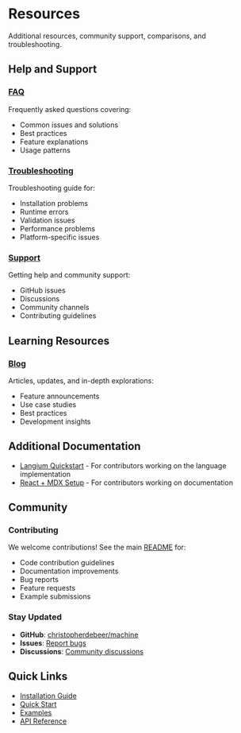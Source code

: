 # Resources

Additional resources, community support, comparisons, and troubleshooting.

## Help and Support

### [FAQ](faq.md)
Frequently asked questions covering:
- Common issues and solutions
- Best practices
- Feature explanations
- Usage patterns

### [Troubleshooting](troubleshooting.md)
Troubleshooting guide for:
- Installation problems
- Runtime errors
- Validation issues
- Performance problems
- Platform-specific issues

### [Support](support.md)
Getting help and community support:
- GitHub issues
- Discussions
- Community channels
- Contributing guidelines

## Learning Resources

### [Blog](blog.md)
Articles, updates, and in-depth explorations:
- Feature announcements
- Use case studies
- Best practices
- Development insights

## Additional Documentation

- [Langium Quickstart](../LangiumQuickstart.mdx) - For contributors working on the language implementation
- [React + MDX Setup](../ReactMdxSetup.mdx) - For contributors working on documentation

## Community

### Contributing

We welcome contributions! See the main [README](../../README.md) for:
- Code contribution guidelines
- Documentation improvements
- Bug reports
- Feature requests
- Example submissions

### Stay Updated

- **GitHub**: [christopherdebeer/machine](https://github.com/christopherdebeer/machine)
- **Issues**: [Report bugs](https://github.com/christopherdebeer/machine/issues)
- **Discussions**: [Community discussions](https://github.com/christopherdebeer/machine/discussions)

## Quick Links

- [Installation Guide](../getting-started/installation.md)
- [Quick Start](../getting-started/README.md)
- [Examples](../examples/README.md)
- [API Reference](../reference/README.md)
